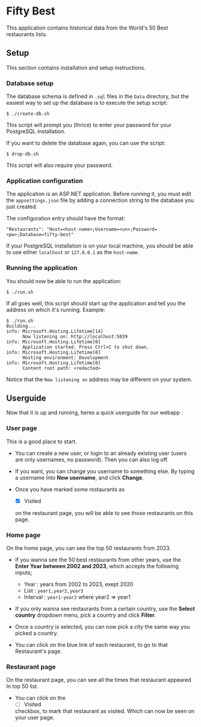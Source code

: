 # Fifty Best

This application contains historical data from the World's 50 Best restaurants lists.

## Setup
This section contains installation and setup instructions.

### Database setup
The database schema is defined in `.sql` files in the `Data` directory, but the easiest way to set up the database is to execute the setup script:

```
$ ./create-db.sh
```

This script will prompt you (thrice) to enter your password for your PostgreSQL installation.

If you want to delete the database again, you can use the script:

```
$ drop-db.sh
```

This script will also require your password.

### Application configuration
The application is an ASP.NET application. Before running it, you must edit the `appsettings.json` file by adding a connection string to the database you just created.

The configuration entry should have the format:

```
"Restaurants": "Host=<host-name>;Username=<un>;Password=<pw>;Database=fifty-best"
```

If your PostgreSQL installation is on your local machine, you should be able to use either `localhost` or `127.0.0.1` as the `host-name`.

### Running the application
You should now be able to run the application:

```
$ ./run.sh
```

If all goes well, this script should start up the application and tell you the address on which it's running. Example:

```
$ ./run.sh
Building...
info: Microsoft.Hosting.Lifetime[14]
      Now listening on: http://localhost:5039
info: Microsoft.Hosting.Lifetime[0]
      Application started. Press Ctrl+C to shut down.
info: Microsoft.Hosting.Lifetime[0]
      Hosting environment: Development
info: Microsoft.Hosting.Lifetime[0]
      Content root path: <redacted>
```

Notice that the `Now listening on` address may be different on your system. 


## Userguide

Now that it is up and running, heres a quick userguide for our webapp :

### User page
This is a good place to start. 

- You can create a new user, or login to an already existing user (users
are only usernames, no password). Then you can also log off.

- If you want, you can change you username to something else. By typing a username 
Into **New username**, and click **Change**.

- Once you have marked some restaurants as 
  - [x] Visited 

  on the restaurant page, you will be able to see those restaurants on this page.


### Home page
On the home page, you can see the top 50 restaurants from 2023.

- If you wanna see the 50 best restaurants from other years, use the 
**Enter Year between 2002 and 2023**, which accepts the following inputs;

    - Year     : years from 2002 to 2023, exept 2020
    - List     : `year1,year2,year3`
    - Interval : `year1-year2` where year2 => year1
 
- If you only wanna see restaurants from a certain country, use the 
**Select country** dropdown menu, pick a country and click **Filter**.

- Once a country is selected, you can now pick a city the same way
you picked a country.

- You can click on the blue link of each restaurant, to go to that 
Restaurant's page.


### Restaurant page
On the restaurant page, you can see all the times that restaurant appeared
In top 50 list. 

- You can click on the 
   - [ ] Visited 

  checkbox, to mark that restaurant as 
visited. Which can now be seen on your user page.
